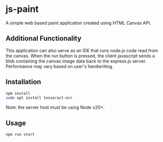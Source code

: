 # js-paint

A simple web based paint application created using HTML Canvas API.

## Additional Functionality
This application can also serve as an IDE that runs node.js code read from the canvas. When the run button is pressed, the client javascript sends a blob containing the canvas image data back to the express.js server. Performance may vary based on user's handwriting.

## Installation
```bash
npm install
sudo apt install tesseract-ocr
```
Note: the server host must be using Node v20+.

## Usage
```bash
npm run start
```
